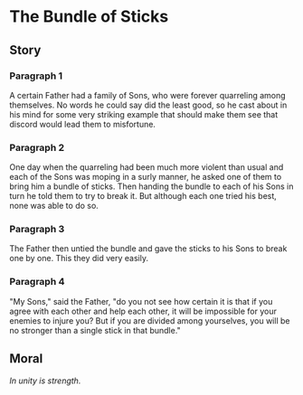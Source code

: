 
# The Bundle of Sticks

## Story


### Paragraph 1

A certain Father had a family of Sons, who were forever quarreling among themselves. No words he could say did the least good, so he cast about in his mind for some very striking example that should make them see that discord would lead them to misfortune.



### Paragraph 2

One day when the quarreling had been much more violent than usual and each of the Sons was moping in a surly manner, he asked one of them to bring him a bundle of sticks. Then handing the bundle to each of his Sons in turn he told them to try to break it. But although each one tried his best, none was able to do so.



### Paragraph 3

The Father then untied the bundle and gave the sticks to his Sons to break one by one. This they did very easily.



### Paragraph 4

"My Sons," said the Father, "do you not see how certain it is that if you agree with each other and help each other, it will be impossible for your enemies to injure you? But if you are divided among yourselves, you will be no stronger than a single stick in that bundle."



## Moral

_In unity is strength._

